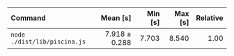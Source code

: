 | Command | Mean [s] | Min [s] | Max [s] | Relative |
|:---|---:|---:|---:|---:|
| `node ./dist/lib/piscina.js` | 7.918 ± 0.288 | 7.703 | 8.540 | 1.00 |
